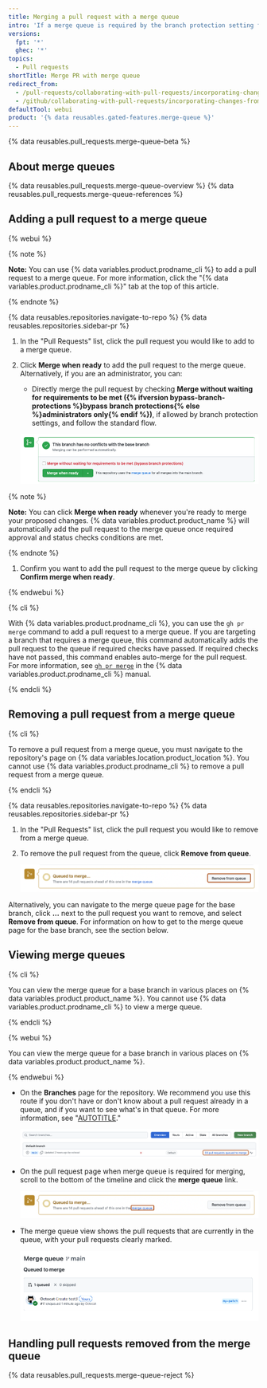 ```yaml
---
title: Merging a pull request with a merge queue
intro: 'If a merge queue is required by the branch protection setting for the branch, you can add your pull requests to a merge queue and {% data variables.product.product_name %} will merge the pull requests for you once all required checks have passed.'
versions:
  fpt: '*'
  ghec: '*'
topics:
  - Pull requests
shortTitle: Merge PR with merge queue
redirect_from:
  - /pull-requests/collaborating-with-pull-requests/incorporating-changes-from-a-pull-request/adding-a-pull-request-to-the-merge-queue
  - /github/collaborating-with-pull-requests/incorporating-changes-from-a-pull-request/adding-a-pull-request-to-the-merge-queue
defaultTool: webui
product: '{% data reusables.gated-features.merge-queue %}'
---
```


{% data reusables.pull_requests.merge-queue-beta %}

## About merge queues

{% data reusables.pull_requests.merge-queue-overview %}
{% data reusables.pull_requests.merge-queue-references %}

## Adding a pull request to a merge queue

{% webui %}

{% note %}

**Note:** You can use {% data variables.product.prodname_cli %} to add a pull request to a merge queue. For more information, click the "{% data variables.product.prodname_cli %}" tab at the top of this article.

{% endnote %}

{% data reusables.repositories.navigate-to-repo %}
{% data reusables.repositories.sidebar-pr %}

1. In the "Pull Requests" list, click the pull request you would like to add to a merge queue.

1. Click **Merge when ready** to add the pull request to the merge queue. Alternatively, if you are an administrator, you can:

   -  Directly merge the pull request by checking **Merge without waiting for requirements to be met ({% ifversion bypass-branch-protections %}bypass branch protections{% else %}administrators only{% endif %})**, if allowed by branch protection settings, and follow the standard flow.

   ![Screenshot of the merge queue options for a pull request.](/assets/images/help/pull_requests/merge-queue-options.png)

  {% note %}

  **Note:** You can click  **Merge when ready** whenever you're ready to merge your proposed changes. {% data variables.product.product_name %} will automatically add the pull request to the merge queue once required approval and status checks conditions are met.

  {% endnote %}

1. Confirm you want to add the pull request to the merge queue by clicking  **Confirm merge when ready**.

{% endwebui %}

{% cli %}

With {% data variables.product.prodname_cli %}, you can use the `gh pr merge` command to add a pull request to a merge queue. If you are targeting a branch that requires a merge queue, this command automatically adds the pull request to the queue if required checks have passed. If required checks have not passed, this command enables auto-merge for the pull request. For more information, see [`gh pr merge`](https://cli.github.com/manual/gh_pr_merge) in the {% data variables.product.prodname_cli %} manual.

{% endcli %}

## Removing a pull request from a merge queue

{% cli %}

To remove a pull request from a merge queue, you must navigate to the repository's page on {% data variables.location.product_location %}. You cannot use {% data variables.product.prodname_cli %} to remove a pull request from a merge queue.

{% endcli %}

{% data reusables.repositories.navigate-to-repo %}
{% data reusables.repositories.sidebar-pr %}

1. In the "Pull Requests" list, click the pull request you would like to remove from a merge queue.

1. To remove the pull request from the queue, click **Remove from queue**.

   ![Screenshot of the merge queue message at the bottom of a pull request. The "Remove from queue" button is outlined in dark orange.](/assets/images/help/pull_requests/remove-from-queue-button.png)

Alternatively, you can navigate to the merge queue page for the base branch, click **...** next to the pull request you want to remove, and select **Remove from queue**. For information on how to get to the merge queue page for the base branch, see the section below.

## Viewing merge queues

{% cli %}

You can view the merge queue for a base branch in various places on {% data variables.product.product_name %}. You cannot use {% data variables.product.prodname_cli %} to view a merge queue.

{% endcli %}

{% webui %}

You can view the merge queue for a base branch in various places on {% data variables.product.product_name %}.

{% endwebui %}

- On the **Branches** page for the repository. We recommend you use this route if you don't have or don't know about a pull request already in a queue, and if you want to see what's in that queue. For more information, see "[AUTOTITLE](/repositories/configuring-branches-and-merges-in-your-repository/managing-branches-in-your-repository/viewing-branches-in-your-repository)."

  ![Screenshot of the "Branches" page for a repository. A link, labeled "33 pull requests queued to merge," is outlined in dark orange.](/assets/images/help/pull_requests/merge-queue-branches-page.png)

- On the pull request page when merge queue is required for merging, scroll to the bottom of the timeline and click the **merge queue** link.

  ![Screenshot of the merge queue message at the bottom of a pull request. The "merge queue" link is outlined in dark orange.](/assets/images/help/pull_requests/merge-queue-link.png)

- The merge queue view shows the pull requests that are currently in the queue, with your pull requests clearly marked.

  ![Screenshot of the merge queue.](/assets/images/help/pull_requests/merge-queue-view.png)

## Handling pull requests removed from the merge queue

{% data reusables.pull_requests.merge-queue-reject %}
